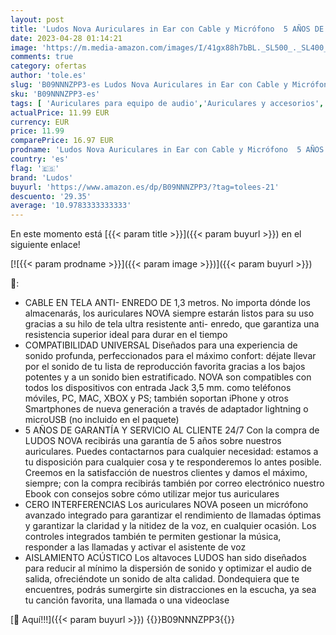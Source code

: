 ```yaml
---
layout: post
title: 'Ludos Nova Auriculares in Ear con Cable y Micrófono  5 AÑOS DE GARANTÍA  Cascos Aislantes Ruidos con Jack 3.5mm  Audífonos con Sonido iPhone  Samsung  Huawei  Xiaomi  MI'
date: 2023-04-28 01:14:21
image: 'https://m.media-amazon.com/images/I/41gx88h7bBL._SL500_._SL400_.jpg'
comments: true
category: ofertas
author: 'tole.es'
slug: 'B09NNNZPP3-es Ludos Nova Auriculares in Ear con Cable y Micrófono 5 AÑOS...'
sku: 'B09NNNZPP3-es'
tags: [ 'Auriculares para equipo de audio','Auriculares y accesorios','Electrónica','iphone','ludos','🇪🇸', ]
actualPrice: 11.99 EUR
currency: EUR
price: 11.99
comparePrice: 16.97 EUR
prodname: 'Ludos Nova Auriculares in Ear con Cable y Micrófono  5 AÑOS DE GARANTÍA  Cascos Aislantes Ruidos con Jack 3.5mm  Audífonos con Sonido iPhone  Samsung  Huawei  Xiaomi  MI'
country: 'es'
flag: '🇪🇸'
brand: 'Ludos'
buyurl: 'https://www.amazon.es/dp/B09NNNZPP3/?tag=tolees-21'
descuento: '29.35'
average: '10.9783333333333'
---
```


En este momento está [{{< param title >}}]({{< param buyurl >}}) en el siguiente enlace!

[![{{< param prodname >}}]({{< param image >}})]({{< param buyurl >}})

🔎:

- CABLE EN TELA ANTI- ENREDO DE 1,3 metros. No importa dónde los almacenarás, los auriculares NOVA siempre estarán listos para su uso gracias a su hilo de tela ultra resistente anti- enredo, que garantiza una resistencia superior ideal para durar en el tiempo
- COMPATIBILIDAD UNIVERSAL Diseñados para una experiencia de sonido profunda, perfeccionados para el máximo confort: déjate llevar por el sonido de tu lista de reproducción favorita gracias a los bajos potentes y a un sonido bien estratificado. NOVA son compatibles con todos los dispositivos con entrada Jack 3,5 mm. como teléfonos móviles, PC, MAC, XBOX y PS; también soportan iPhone y otros Smartphones de nueva generación a través de adaptador lightning o microUSB (no incluido en el paquete)
- 5 AÑOS DE GARANTÍA Y SERVICIO AL CLIENTE 24/7 Con la compra de LUDOS NOVA recibirás una garantía de 5 años sobre nuestros auriculares. Puedes contactarnos para cualquier necesidad: estamos a tu disposición para cualquier cosa y te responderemos lo antes posible. Creemos en la satisfacción de nuestros clientes y damos el máximo, siempre; con la compra recibirás también por correo electrónico nuestro Ebook con consejos sobre cómo utilizar mejor tus auriculares
- CERO INTERFERENCIAS Los auriculares NOVA poseen un micrófono avanzado integrado para garantizar el rendimiento de llamadas óptimas y garantizar la claridad y la nitidez de la voz, en cualquier ocasión. Los controles integrados también te permiten gestionar la música, responder a las llamadas y activar el asistente de voz
- AISLAMIENTO ACÚSTICO Los altavoces LUDOS han sido diseñados para reducir al mínimo la dispersión de sonido y optimizar el audio de salida, ofreciéndote un sonido de alta calidad. Dondequiera que te encuentres, podrás sumergirte sin distracciones en la escucha, ya sea tu canción favorita, una llamada o una videoclase

[🛒 Aquí!!!]({{< param buyurl >}})
{{<world>}}B09NNNZPP3{{</world>}}
